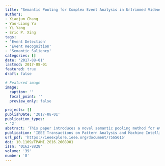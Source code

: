 ```yaml
---
title: "Semantic Pooling for Complex Event Analysis in Untrimmed Videos"
authors:
- Xiaojun Chang
- Yao-Liang Yu
- Yi Yang
- Eric P. Xing
tags:
- 'Event Detection'
- 'Event Recognition'
- 'Semantic Saliency'
categories: []
date: '2017-08-01'
lastmod: 2017-08-01
featured: true
draft: false

# Featured image
image:
  caption: ''
  focal_point: ''
  preview_only: false

projects: []
publishDate: '2017-08-01'
publication_types:
- '2'
abstract: 'This paper introduces a novel semantic pooling method for event analysis tasks like detection, recognition, and recounting in long untrimmed Internet videos. Using semantic saliency, the approach ranks video shots to prioritize the most relevant ones, improving the classifier’s accuracy. The paper proposes a nearly-isotonic SVM classifier, validated with experiments on real-world datasets, showcasing significant performance improvements.'
publication: 'IEEE Transactions on Pattern Analysis and Machine Intelligence'
url_pdf: 'https://ieeexplore.ieee.org/document/7565615'
doi: 10.1109/TPAMI.2016.2608901
issn: '0162-8828'
volume: '39'
number: '8'
---
```

